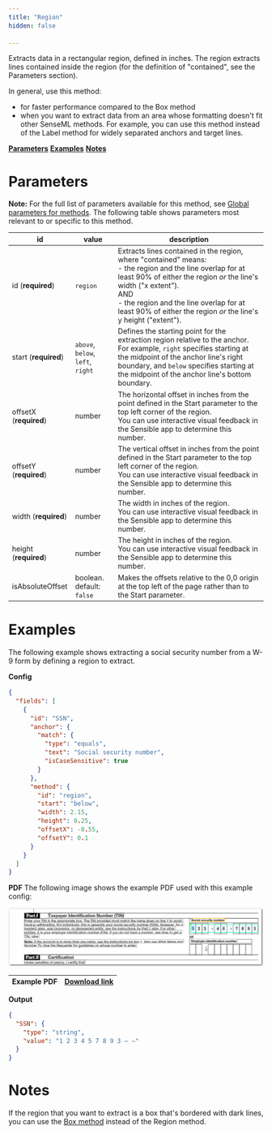 ```yaml
---
title: "Region"
hidden: false

---
```


Extracts data in a rectangular region, defined in inches. The region extracts lines contained inside the region (for the definition of "contained", see the Parameters section). 

In general, use this method:

- for faster performance compared to the Box method
-  when you want to extract data from an area whose formatting doesn't fit other SenseML methods. For example, you can use this method instead of the Label method for widely separated anchors and target lines.

[**Parameters**](doc:region#parameters)
[**Examples**](doc:region#examples)
[**Notes**](doc:region#notes)

Parameters
====

**Note:** For the full list of parameters available for this method, see [Global parameters for methods](doc:method#global-parameters-for-methods). The following table shows parameters most relevant to or specific to this method.

| id                     | value                             | description                                                  |
| ---------------------- | --------------------------------- | ------------------------------------------------------------ |
| id (**required**)      | `region`                          | Extracts lines contained in the region, where "contained" means:<br/>  - the region and the line overlap for at least 90% of either the region *or* the line's width ("x extent").<br/> AND<br/> - the region and the line overlap for at least 90% of either the region *or* the line's y  height ("extent"). |
| start (**required**)   | `above`, `below`, `left`, `right` | Defines the starting point for the extraction region relative to the anchor. For example,  `right`  specifies starting at the midpoint of the anchor line's right boundary, and `below` specifies starting at the midpoint of the anchor line's bottom boundary. |
| offsetX (**required**) | number                            | The horizontal offset in inches from the point defined in the Start parameter to the top left corner of the region.<br/>You can use interactive visual feedback in the Sensible app to determine this number. |
| offsetY (**required**) | number                            | The vertical offset in inches from the point defined in the Start parameter to the top left corner of the region.<br/>You can use interactive visual feedback in the Sensible app to determine this number. |
| width (**required**)   | number                            | The width in inches of the region. <br/>You can use interactive visual feedback in the Sensible app to determine this number. |
| height (**required**)  | number                            | The height in inches of the region. <br/>You can use interactive visual feedback in the Sensible app to determine this number. |
| isAbsoluteOffset       | boolean. default: `false`         | Makes the offsets relative to the 0,0 origin at the top left of the page rather than to the Start parameter. |

Examples
====

The following example shows extracting a social security number from a W-9 form by defining a region to extract.



**Config**

```json
{
  "fields": [
    {
      "id": "SSN",
      "anchor": {
        "match": {
          "type": "equals",
          "text": "Social security number",
          "isCaseSensitive": true
        }
      },
      "method": {
        "id": "region",
        "start": "below",
        "width": 2.15,
        "height": 0.25,
        "offsetX": -0.55,
        "offsetY": 0.1
      }
    }
  ]
}
```

**PDF**
The following image shows the example PDF used with this example config:

![Click to enlarge](https://raw.githubusercontent.com/sensible-hq/sensible-docs/main/readme-sync/assets/v0/images/final/region_ssn.png)

| Example PDF | [Download link](https://raw.githubusercontent.com/sensible-hq/sensible-docs/main/readme-sync/assets/v0/pdfs/region_w9.pdf) |
| ---------------------- | ---------------------------------------------------------------------------------------------------------------------------------- |

**Output**
```json
{
  "SSN": {
    "type": "string",
    "value": "1 2 3 4 5 7 8 9 3 – –"
  }
}
```


Notes
====

If the region that you want to extract is a box that's bordered with dark lines, you can use the [Box method](doc:box) instead of the Region method.